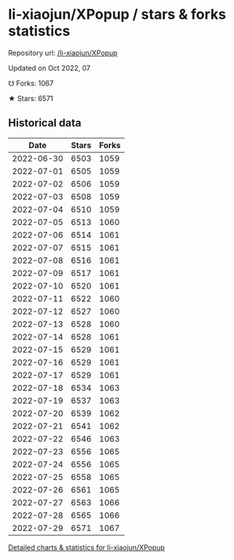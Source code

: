 # li-xiaojun/XPopup / stars & forks statistics

Repository url: [/li-xiaojun/XPopup](https://github.com/li-xiaojun/XPopup)

Updated on Oct 2022, 07

☋ Forks: 1067

★ Stars: 6571

## Historical data
| Date | Stars | Forks |
|------|-------|-------|
| 2022-06-30 | 6503 | 1059 | 
| 2022-07-01 | 6505 | 1059 | 
| 2022-07-02 | 6506 | 1059 | 
| 2022-07-03 | 6508 | 1059 | 
| 2022-07-04 | 6510 | 1059 | 
| 2022-07-05 | 6513 | 1060 | 
| 2022-07-06 | 6514 | 1061 | 
| 2022-07-07 | 6515 | 1061 | 
| 2022-07-08 | 6516 | 1061 | 
| 2022-07-09 | 6517 | 1061 | 
| 2022-07-10 | 6520 | 1061 | 
| 2022-07-11 | 6522 | 1060 | 
| 2022-07-12 | 6527 | 1060 | 
| 2022-07-13 | 6528 | 1060 | 
| 2022-07-14 | 6528 | 1061 | 
| 2022-07-15 | 6529 | 1061 | 
| 2022-07-16 | 6529 | 1061 | 
| 2022-07-17 | 6529 | 1061 | 
| 2022-07-18 | 6534 | 1063 | 
| 2022-07-19 | 6537 | 1063 | 
| 2022-07-20 | 6539 | 1062 | 
| 2022-07-21 | 6541 | 1062 | 
| 2022-07-22 | 6546 | 1063 | 
| 2022-07-23 | 6556 | 1065 | 
| 2022-07-24 | 6556 | 1065 | 
| 2022-07-25 | 6558 | 1065 | 
| 2022-07-26 | 6561 | 1065 | 
| 2022-07-27 | 6563 | 1066 | 
| 2022-07-28 | 6565 | 1066 | 
| 2022-07-29 | 6571 | 1067 | 


[Detailed charts & statistics for li-xiaojun/XPopup](https://reviewgithub.com/rep/li-xiaojun/XPopup)
